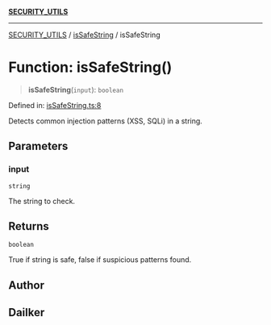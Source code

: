 [**SECURITY_UTILS**](../../README.md)

***

[SECURITY_UTILS](../../README.md) / [isSafeString](../README.md) / isSafeString

# Function: isSafeString()

> **isSafeString**(`input`): `boolean`

Defined in: [isSafeString.ts:8](https://github.com/dailker/everyutil/blob/26e2bb73429918cf0d08899e9efd90b82a42c92e/src/security/isSafeString.ts#L8)

Detects common injection patterns (XSS, SQLi) in a string.

## Parameters

### input

`string`

The string to check.

## Returns

`boolean`

True if string is safe, false if suspicious patterns found.

## Author

## Dailker
